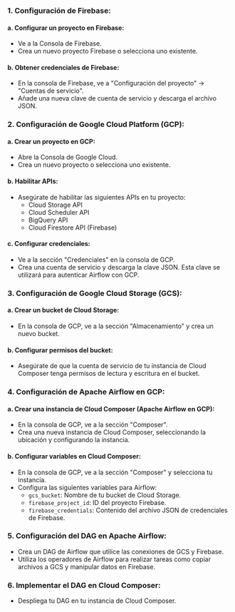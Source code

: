### 1. Configuración de Firebase:

#### a. Configurar un proyecto en Firebase:

- Ve a la Consola de Firebase.
- Crea un nuevo proyecto Firebase o selecciona uno existente.

#### b. Obtener credenciales de Firebase:

- En la consola de Firebase, ve a "Configuración del proyecto" -> "Cuentas de servicio".
- Añade una nueva clave de cuenta de servicio y descarga el archivo JSON.

### 2. Configuración de Google Cloud Platform (GCP):

#### a. Crear un proyecto en GCP:

- Abre la Consola de Google Cloud.
- Crea un nuevo proyecto o selecciona uno existente.

#### b. Habilitar APIs:

- Asegúrate de habilitar las siguientes APIs en tu proyecto:
  - Cloud Storage API
  - Cloud Scheduler API
  - BigQuery API
  - Cloud Firestore API (Firebase)

#### c. Configurar credenciales:

- Ve a la sección "Credenciales" en la consola de GCP.
- Crea una cuenta de servicio y descarga la clave JSON. Esta clave se utilizará para autenticar Airflow con GCP.

### 3. Configuración de Google Cloud Storage (GCS):

#### a. Crear un bucket de Cloud Storage:

- En la consola de GCP, ve a la sección "Almacenamiento" y crea un nuevo bucket.

#### b. Configurar permisos del bucket:

- Asegúrate de que la cuenta de servicio de tu instancia de Cloud Composer tenga permisos de lectura y escritura en el bucket.

### 4. Configuración de Apache Airflow en GCP:

#### a. Crear una instancia de Cloud Composer (Apache Airflow en GCP):

- En la consola de GCP, ve a la sección "Composer".
- Crea una nueva instancia de Cloud Composer, seleccionando la ubicación y configurando la instancia.

#### b. Configurar variables en Cloud Composer:

- En la consola de GCP, ve a la sección "Composer" y selecciona tu instancia.
- Configura las siguientes variables para Airflow:
  - `gcs_bucket`: Nombre de tu bucket de Cloud Storage.
  - `firebase_project_id`: ID del proyecto Firebase.
  - `firebase_credentials`: Contenido del archivo JSON de credenciales de Firebase.

### 5. Configuración del DAG en Apache Airflow:

- Crea un DAG de Airflow que utilice las conexiones de GCS y Firebase.
- Utiliza los operadores de Airflow para realizar tareas como copiar archivos a GCS y manipular datos en Firebase.

### 6. Implementar el DAG en Cloud Composer:

- Despliega tu DAG en tu instancia de Cloud Composer.
